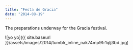 ```yaml
---
title: "Festa de Gracia"
date: "2014-08-19"
---
```


The preparations underway for the Gracia festival.

![yo yo]({{ site.baseurl }}/assets/images/2014/tumblr_inline_nak74mp9fr1qlj3bd.jpg)

